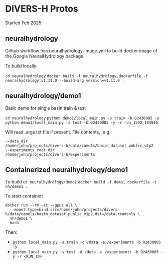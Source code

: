 # DIVERS-H Protos

Started Feb 2025

## neuralhydrology
Github workflow has neuralhydrology-image.yml to build docker image of
the Google NeuralHydrology package.

To build locally:

`cd neuralhydrology`
`docker build -f neuralhydrology.dockerfile -t neuralhydrology:v1.11.0 --build-arg version=v1.11.0 .`

## neuralhydrology/demo1

Basic demo for single basin train & test

`cd neuralhydrology`
`python demo1/local_main.py -s train -b 02430085 -y`
`python demo1/local_main.py -s test -b 02430085 -y -r run_1502_194916`

Will read .args.txt file if present. File contents, ,e.g.:
```
--data_dir
/home/john/projects/divers-h/data/camels/basin_dataset_public_v1p2
--experiments_root_dir
/home/john/projects/divers-h/experiments
```


## Containerized neuralhydrology/demo1

To build
`cd neuralhydrology/demo1`
`docker build -f demo1.dockerfile -t nh/demo1 .`


<!-- To run container
```
docker run --rm -it --gpus all \
  --mount type=bind,src=/home/john/projects/divers-h/data/camels/basin_dataset_public_v1p2,dst=/data \
  nh/demo1 \
  python local_demo1.py -s train -d /data -e /experiments -b 02430085 -y
``` -->

To start container:
```
docker run --rm -it --gpus all \
  --mount type=bind,src=/home/john/projects/divers-h/data/camels/basin_dataset_public_v1p2,dst=/data,readonly \
  nh/demo1 \
  bash
```

Then:
* `python local_main.py -s train -d /data -e /experiments -b 02430085 -y`
* `python local_main.py -s test -d /data -e /experiments -b 02430085 -y -r <RUN_ID>`
